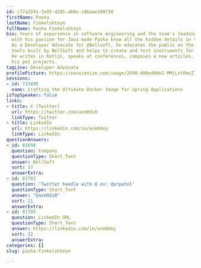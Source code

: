 ```yaml
---
id: c77a2591-3a95-4285-ab0e-c06aae180730
firstName: Pasha
lastName: Finkelshteyn
fullName: Pasha Finkelshteyn
bio: Years of experience in software engineering and the team's leading roles combined
  with his passion for Java made Pasha know all the hidden details in this IT niche.
  As a Developer Advocate for @Bellsoft, he educates the public on the latest software
  tools built by BellSoft and helps to create and test instruments for developers.
  He writes in Kotlin, speaks at conferences, composes a new articles, or maintains
  his pet projects.
tagLine: Developer Advocate
profilePicture: https://sessionize.com/image/2690-400o400o1-MMjLstRmcZTMC6V3BEbuZ6.jpg
sessions:
- id: 733495
  name: Crafting the Ultimate Docker Image for Spring Applications
isTopSpeaker: false
links:
- title: X (Twitter)
  url: https://twitter.com/asm0di0
  linkType: Twitter
- title: LinkedIn
  url: https://linkedin.com/in/asm0dey
  linkType: LinkedIn
questionAnswers:
- id: 81698
  question: Company
  questionType: Short_Text
  answer: BellSoft
  sort: 17
  answerExtra:
- id: 81702
  question: 'Twitter handle with @ ex: @prpatel'
  questionType: Short_Text
  answer: "@asm0di0"
  sort: 21
  answerExtra:
- id: 81705
  question: LinkedIn URL
  questionType: Short_Text
  answer: https://linkedin.com/in/asm0dey
  sort: 22
  answerExtra:
categories: []
slug: pasha-finkelshteyn

---
```

